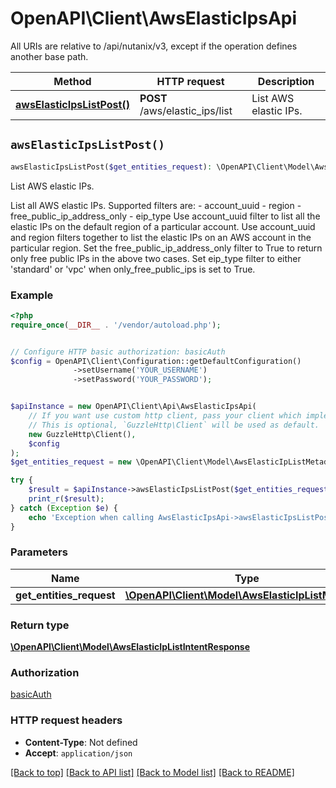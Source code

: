 # OpenAPI\Client\AwsElasticIpsApi

All URIs are relative to /api/nutanix/v3, except if the operation defines another base path.

| Method | HTTP request | Description |
| ------------- | ------------- | ------------- |
| [**awsElasticIpsListPost()**](AwsElasticIpsApi.md#awsElasticIpsListPost) | **POST** /aws/elastic_ips/list | List AWS elastic IPs. |


## `awsElasticIpsListPost()`

```php
awsElasticIpsListPost($get_entities_request): \OpenAPI\Client\Model\AwsElasticIpListIntentResponse
```

List AWS elastic IPs.

List all AWS elastic IPs. Supported filters are: - account_uuid - region - free_public_ip_address_only - eip_type Use account_uuid filter to list all the elastic IPs on the default region of a particular account. Use account_uuid and region filters together to list the elastic IPs on an AWS account in the particular region. Set the free_public_ip_address_only filter to True to return only free public IPs in the above two cases. Set eip_type filter to either 'standard' or 'vpc' when only_free_public_ips is set to True.

### Example

```php
<?php
require_once(__DIR__ . '/vendor/autoload.php');


// Configure HTTP basic authorization: basicAuth
$config = OpenAPI\Client\Configuration::getDefaultConfiguration()
              ->setUsername('YOUR_USERNAME')
              ->setPassword('YOUR_PASSWORD');


$apiInstance = new OpenAPI\Client\Api\AwsElasticIpsApi(
    // If you want use custom http client, pass your client which implements `GuzzleHttp\ClientInterface`.
    // This is optional, `GuzzleHttp\Client` will be used as default.
    new GuzzleHttp\Client(),
    $config
);
$get_entities_request = new \OpenAPI\Client\Model\AwsElasticIpListMetadata(); // \OpenAPI\Client\Model\AwsElasticIpListMetadata

try {
    $result = $apiInstance->awsElasticIpsListPost($get_entities_request);
    print_r($result);
} catch (Exception $e) {
    echo 'Exception when calling AwsElasticIpsApi->awsElasticIpsListPost: ', $e->getMessage(), PHP_EOL;
}
```

### Parameters

| Name | Type | Description  | Notes |
| ------------- | ------------- | ------------- | ------------- |
| **get_entities_request** | [**\OpenAPI\Client\Model\AwsElasticIpListMetadata**](../Model/AwsElasticIpListMetadata.md)|  | |

### Return type

[**\OpenAPI\Client\Model\AwsElasticIpListIntentResponse**](../Model/AwsElasticIpListIntentResponse.md)

### Authorization

[basicAuth](../../README.md#basicAuth)

### HTTP request headers

- **Content-Type**: Not defined
- **Accept**: `application/json`

[[Back to top]](#) [[Back to API list]](../../README.md#endpoints)
[[Back to Model list]](../../README.md#models)
[[Back to README]](../../README.md)
